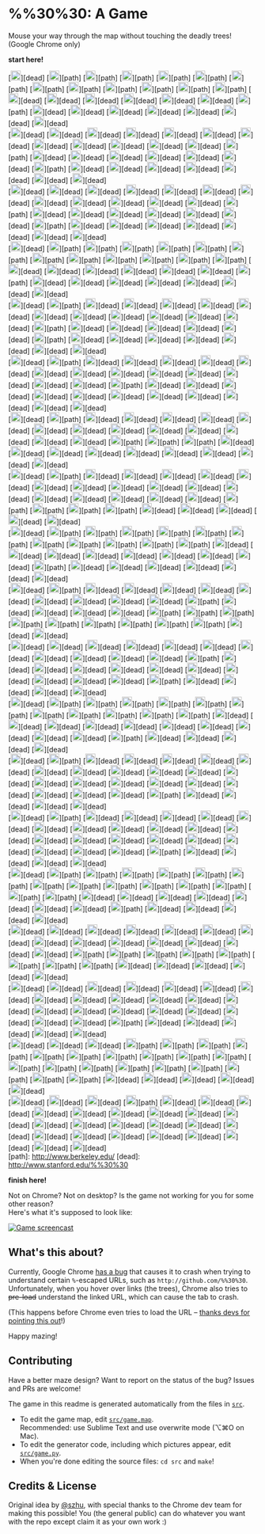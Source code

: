 %%30%30: A Game
===============

Mouse your way through the map without touching the deadly trees! (Google Chrome only)

**start here!**

<!-- GAME -->
[<img width="20" src="src/u1f332.png">][dead] [<img width="20" src="src/u1f43b.png">][path] [<img width="20" src="src/u1f43b.png">][path] [<img width="20" src="src/u1f43b.png">][path] [<img width="20" src="src/u1f43b.png">][path] [<img width="20" src="src/u1f43b.png">][path] [<img width="20" src="src/u1f43b.png">][path] [<img width="20" src="src/u1f43b.png">][path] [<img width="20" src="src/u1f43b.png">][path] [<img width="20" src="src/u1f43b.png">][path] [<img width="20" src="src/u1f43b.png">][path] [<img width="20" src="src/u1f43b.png">][path] [<img width="20" src="src/u1f43b.png">][path] [<img width="20" src="src/u1f332.png">][dead] [<img width="20" src="src/u1f332.png">][dead] [<img width="20" src="src/u1f332.png">][dead] [<img width="20" src="src/u1f332.png">][dead] [<img width="20" src="src/u1f332.png">][dead] [<img width="20" src="src/u1f332.png">][dead] [<img width="20" src="src/u1f43b.png">][path] [<img width="20" src="src/u1f332.png">][dead] [<img width="20" src="src/u1f332.png">][dead] [<img width="20" src="src/u1f332.png">][dead] [<img width="20" src="src/u1f332.png">][dead] [<img width="20" src="src/u1f332.png">][dead] [<img width="20" src="src/u1f332.png">][dead] [<img width="20" src="src/u1f332.png">][dead]  
[<img width="20" src="src/u1f332.png">][dead] [<img width="20" src="src/u1f332.png">][dead] [<img width="20" src="src/u1f332.png">][dead] [<img width="20" src="src/u1f332.png">][dead] [<img width="20" src="src/u1f332.png">][dead] [<img width="20" src="src/u1f332.png">][dead] [<img width="20" src="src/u1f332.png">][dead] [<img width="20" src="src/u1f332.png">][dead] [<img width="20" src="src/u1f332.png">][dead] [<img width="20" src="src/u1f332.png">][dead] [<img width="20" src="src/u1f332.png">][dead] [<img width="20" src="src/u1f332.png">][dead] [<img width="20" src="src/u1f43b.png">][path] [<img width="20" src="src/u1f332.png">][dead] [<img width="20" src="src/u1f332.png">][dead] [<img width="20" src="src/u1f332.png">][dead] [<img width="20" src="src/u1f332.png">][dead] [<img width="20" src="src/u1f332.png">][dead] [<img width="20" src="src/u1f332.png">][dead] [<img width="20" src="src/u1f43b.png">][path] [<img width="20" src="src/u1f332.png">][dead] [<img width="20" src="src/u1f332.png">][dead] [<img width="20" src="src/u1f332.png">][dead] [<img width="20" src="src/u1f332.png">][dead] [<img width="20" src="src/u1f332.png">][dead] [<img width="20" src="src/u1f332.png">][dead] [<img width="20" src="src/u1f332.png">][dead]  
[<img width="20" src="src/u1f332.png">][dead] [<img width="20" src="src/u1f332.png">][dead] [<img width="20" src="src/u1f332.png">][dead] [<img width="20" src="src/u1f332.png">][dead] [<img width="20" src="src/u1f332.png">][dead] [<img width="20" src="src/u1f332.png">][dead] [<img width="20" src="src/u1f332.png">][dead] [<img width="20" src="src/u1f332.png">][dead] [<img width="20" src="src/u1f332.png">][dead] [<img width="20" src="src/u1f332.png">][dead] [<img width="20" src="src/u1f332.png">][dead] [<img width="20" src="src/u1f332.png">][dead] [<img width="20" src="src/u1f43b.png">][path] [<img width="20" src="src/u1f332.png">][dead] [<img width="20" src="src/u1f332.png">][dead] [<img width="20" src="src/u1f332.png">][dead] [<img width="20" src="src/u1f332.png">][dead] [<img width="20" src="src/u1f332.png">][dead] [<img width="20" src="src/u1f332.png">][dead] [<img width="20" src="src/u1f43b.png">][path] [<img width="20" src="src/u1f332.png">][dead] [<img width="20" src="src/u1f332.png">][dead] [<img width="20" src="src/u1f332.png">][dead] [<img width="20" src="src/u1f332.png">][dead] [<img width="20" src="src/u1f332.png">][dead] [<img width="20" src="src/u1f332.png">][dead] [<img width="20" src="src/u1f332.png">][dead]  
[<img width="20" src="src/u1f332.png">][dead] [<img width="20" src="src/u1f43b.png">][path] [<img width="20" src="src/u1f43b.png">][path] [<img width="20" src="src/u1f43b.png">][path] [<img width="20" src="src/u1f43b.png">][path] [<img width="20" src="src/u1f43b.png">][path] [<img width="20" src="src/u1f43b.png">][path] [<img width="20" src="src/u1f43b.png">][path] [<img width="20" src="src/u1f43b.png">][path] [<img width="20" src="src/u1f43b.png">][path] [<img width="20" src="src/u1f43b.png">][path] [<img width="20" src="src/u1f43b.png">][path] [<img width="20" src="src/u1f43b.png">][path] [<img width="20" src="src/u1f332.png">][dead] [<img width="20" src="src/u1f332.png">][dead] [<img width="20" src="src/u1f332.png">][dead] [<img width="20" src="src/u1f332.png">][dead] [<img width="20" src="src/u1f332.png">][dead] [<img width="20" src="src/u1f332.png">][dead] [<img width="20" src="src/u1f43b.png">][path] [<img width="20" src="src/u1f332.png">][dead] [<img width="20" src="src/u1f332.png">][dead] [<img width="20" src="src/u1f332.png">][dead] [<img width="20" src="src/u1f332.png">][dead] [<img width="20" src="src/u1f332.png">][dead] [<img width="20" src="src/u1f332.png">][dead] [<img width="20" src="src/u1f332.png">][dead]  
[<img width="20" src="src/u1f332.png">][dead] [<img width="20" src="src/u1f43b.png">][path] [<img width="20" src="src/u1f332.png">][dead] [<img width="20" src="src/u1f332.png">][dead] [<img width="20" src="src/u1f332.png">][dead] [<img width="20" src="src/u1f332.png">][dead] [<img width="20" src="src/u1f332.png">][dead] [<img width="20" src="src/u1f332.png">][dead] [<img width="20" src="src/u1f332.png">][dead] [<img width="20" src="src/u1f332.png">][dead] [<img width="20" src="src/u1f332.png">][dead] [<img width="20" src="src/u1f332.png">][dead] [<img width="20" src="src/u1f332.png">][dead] [<img width="20" src="src/u1f43b.png">][path] [<img width="20" src="src/u1f332.png">][dead] [<img width="20" src="src/u1f332.png">][dead] [<img width="20" src="src/u1f332.png">][dead] [<img width="20" src="src/u1f332.png">][dead] [<img width="20" src="src/u1f332.png">][dead] [<img width="20" src="src/u1f43b.png">][path] [<img width="20" src="src/u1f332.png">][dead] [<img width="20" src="src/u1f332.png">][dead] [<img width="20" src="src/u1f332.png">][dead] [<img width="20" src="src/u1f332.png">][dead] [<img width="20" src="src/u1f332.png">][dead] [<img width="20" src="src/u1f332.png">][dead] [<img width="20" src="src/u1f332.png">][dead]  
[<img width="20" src="src/u1f332.png">][dead] [<img width="20" src="src/u1f43b.png">][path] [<img width="20" src="src/u1f332.png">][dead] [<img width="20" src="src/u1f332.png">][dead] [<img width="20" src="src/u1f332.png">][dead] [<img width="20" src="src/u1f332.png">][dead] [<img width="20" src="src/u1f332.png">][dead] [<img width="20" src="src/u1f332.png">][dead] [<img width="20" src="src/u1f332.png">][dead] [<img width="20" src="src/u1f332.png">][dead] [<img width="20" src="src/u1f332.png">][dead] [<img width="20" src="src/u1f332.png">][dead] [<img width="20" src="src/u1f332.png">][dead] [<img width="20" src="src/u1f332.png">][dead] [<img width="20" src="src/u1f332.png">][dead] [<img width="20" src="src/u1f43b.png">][path] [<img width="20" src="src/u1f332.png">][dead] [<img width="20" src="src/u1f332.png">][dead] [<img width="20" src="src/u1f332.png">][dead] [<img width="20" src="src/u1f332.png">][dead] [<img width="20" src="src/u1f332.png">][dead] [<img width="20" src="src/u1f332.png">][dead] [<img width="20" src="src/u1f332.png">][dead] [<img width="20" src="src/u1f332.png">][dead] [<img width="20" src="src/u1f332.png">][dead] [<img width="20" src="src/u1f332.png">][dead] [<img width="20" src="src/u1f332.png">][dead]  
[<img width="20" src="src/u1f332.png">][dead] [<img width="20" src="src/u1f43b.png">][path] [<img width="20" src="src/u1f332.png">][dead] [<img width="20" src="src/u1f332.png">][dead] [<img width="20" src="src/u1f332.png">][dead] [<img width="20" src="src/u1f332.png">][dead] [<img width="20" src="src/u1f332.png">][dead] [<img width="20" src="src/u1f332.png">][dead] [<img width="20" src="src/u1f332.png">][dead] [<img width="20" src="src/u1f332.png">][dead] [<img width="20" src="src/u1f332.png">][dead] [<img width="20" src="src/u1f332.png">][dead] [<img width="20" src="src/u1f332.png">][dead] [<img width="20" src="src/u1f332.png">][dead] [<img width="20" src="src/u1f332.png">][dead] [<img width="20" src="src/u1f43b.png">][path] [<img width="20" src="src/u1f43b.png">][path] [<img width="20" src="src/u1f43b.png">][path] [<img width="20" src="src/u1f332.png">][dead] [<img width="20" src="src/u1f332.png">][dead] [<img width="20" src="src/u1f332.png">][dead] [<img width="20" src="src/u1f332.png">][dead] [<img width="20" src="src/u1f332.png">][dead] [<img width="20" src="src/u1f332.png">][dead] [<img width="20" src="src/u1f332.png">][dead] [<img width="20" src="src/u1f332.png">][dead] [<img width="20" src="src/u1f332.png">][dead]  
[<img width="20" src="src/u1f332.png">][dead] [<img width="20" src="src/u1f43b.png">][path] [<img width="20" src="src/u1f332.png">][dead] [<img width="20" src="src/u1f332.png">][dead] [<img width="20" src="src/u1f332.png">][dead] [<img width="20" src="src/u1f332.png">][dead] [<img width="20" src="src/u1f332.png">][dead] [<img width="20" src="src/u1f332.png">][dead] [<img width="20" src="src/u1f332.png">][dead] [<img width="20" src="src/u1f332.png">][dead] [<img width="20" src="src/u1f332.png">][dead] [<img width="20" src="src/u1f332.png">][dead] [<img width="20" src="src/u1f332.png">][dead] [<img width="20" src="src/u1f332.png">][dead] [<img width="20" src="src/u1f332.png">][dead] [<img width="20" src="src/u1f332.png">][dead] [<img width="20" src="src/u1f332.png">][dead] [<img width="20" src="src/u1f332.png">][dead] [<img width="20" src="src/u1f43b.png">][path] [<img width="20" src="src/u1f43b.png">][path] [<img width="20" src="src/u1f43b.png">][path] [<img width="20" src="src/u1f43b.png">][path] [<img width="20" src="src/u1f332.png">][dead] [<img width="20" src="src/u1f332.png">][dead] [<img width="20" src="src/u1f332.png">][dead] [<img width="20" src="src/u1f332.png">][dead] [<img width="20" src="src/u1f332.png">][dead]  
[<img width="20" src="src/u1f332.png">][dead] [<img width="20" src="src/u1f43b.png">][path] [<img width="20" src="src/u1f43b.png">][path] [<img width="20" src="src/u1f43b.png">][path] [<img width="20" src="src/u1f43b.png">][path] [<img width="20" src="src/u1f43b.png">][path] [<img width="20" src="src/u1f43b.png">][path] [<img width="20" src="src/u1f43b.png">][path] [<img width="20" src="src/u1f43b.png">][path] [<img width="20" src="src/u1f43b.png">][path] [<img width="20" src="src/u1f43b.png">][path] [<img width="20" src="src/u1f43b.png">][path] [<img width="20" src="src/u1f332.png">][dead] [<img width="20" src="src/u1f332.png">][dead] [<img width="20" src="src/u1f332.png">][dead] [<img width="20" src="src/u1f332.png">][dead] [<img width="20" src="src/u1f332.png">][dead] [<img width="20" src="src/u1f332.png">][dead] [<img width="20" src="src/u1f332.png">][dead] [<img width="20" src="src/u1f332.png">][dead] [<img width="20" src="src/u1f43b.png">][path] [<img width="20" src="src/u1f332.png">][dead] [<img width="20" src="src/u1f332.png">][dead] [<img width="20" src="src/u1f332.png">][dead] [<img width="20" src="src/u1f332.png">][dead] [<img width="20" src="src/u1f332.png">][dead] [<img width="20" src="src/u1f332.png">][dead]  
[<img width="20" src="src/u1f332.png">][dead] [<img width="20" src="src/u1f43b.png">][path] [<img width="20" src="src/u1f332.png">][dead] [<img width="20" src="src/u1f332.png">][dead] [<img width="20" src="src/u1f332.png">][dead] [<img width="20" src="src/u1f332.png">][dead] [<img width="20" src="src/u1f332.png">][dead] [<img width="20" src="src/u1f332.png">][dead] [<img width="20" src="src/u1f332.png">][dead] [<img width="20" src="src/u1f332.png">][dead] [<img width="20" src="src/u1f332.png">][dead] [<img width="20" src="src/u1f43b.png">][path] [<img width="20" src="src/u1f332.png">][dead] [<img width="20" src="src/u1f332.png">][dead] [<img width="20" src="src/u1f332.png">][dead] [<img width="20" src="src/u1f332.png">][dead] [<img width="20" src="src/u1f43b.png">][path] [<img width="20" src="src/u1f43b.png">][path] [<img width="20" src="src/u1f43b.png">][path] [<img width="20" src="src/u1f43b.png">][path] [<img width="20" src="src/u1f43b.png">][path] [<img width="20" src="src/u1f43b.png">][path] [<img width="20" src="src/u1f43b.png">][path] [<img width="20" src="src/u1f43b.png">][path] [<img width="20" src="src/u1f43b.png">][path] [<img width="20" src="src/u1f332.png">][dead] [<img width="20" src="src/u1f332.png">][dead]  
[<img width="20" src="src/u1f332.png">][dead] [<img width="20" src="src/u1f332.png">][dead] [<img width="20" src="src/u1f332.png">][dead] [<img width="20" src="src/u1f332.png">][dead] [<img width="20" src="src/u1f332.png">][dead] [<img width="20" src="src/u1f332.png">][dead] [<img width="20" src="src/u1f332.png">][dead] [<img width="20" src="src/u1f332.png">][dead] [<img width="20" src="src/u1f332.png">][dead] [<img width="20" src="src/u1f332.png">][dead] [<img width="20" src="src/u1f332.png">][dead] [<img width="20" src="src/u1f43b.png">][path] [<img width="20" src="src/u1f332.png">][dead] [<img width="20" src="src/u1f332.png">][dead] [<img width="20" src="src/u1f332.png">][dead] [<img width="20" src="src/u1f332.png">][dead] [<img width="20" src="src/u1f332.png">][dead] [<img width="20" src="src/u1f332.png">][dead] [<img width="20" src="src/u1f332.png">][dead] [<img width="20" src="src/u1f332.png">][dead] [<img width="20" src="src/u1f332.png">][dead] [<img width="20" src="src/u1f332.png">][dead] [<img width="20" src="src/u1f43b.png">][path] [<img width="20" src="src/u1f332.png">][dead] [<img width="20" src="src/u1f332.png">][dead] [<img width="20" src="src/u1f332.png">][dead] [<img width="20" src="src/u1f332.png">][dead]  
[<img width="20" src="src/u1f332.png">][dead] [<img width="20" src="src/u1f43b.png">][path] [<img width="20" src="src/u1f43b.png">][path] [<img width="20" src="src/u1f43b.png">][path] [<img width="20" src="src/u1f43b.png">][path] [<img width="20" src="src/u1f43b.png">][path] [<img width="20" src="src/u1f43b.png">][path] [<img width="20" src="src/u1f43b.png">][path] [<img width="20" src="src/u1f43b.png">][path] [<img width="20" src="src/u1f43b.png">][path] [<img width="20" src="src/u1f43b.png">][path] [<img width="20" src="src/u1f43b.png">][path] [<img width="20" src="src/u1f332.png">][dead] [<img width="20" src="src/u1f332.png">][dead] [<img width="20" src="src/u1f332.png">][dead] [<img width="20" src="src/u1f332.png">][dead] [<img width="20" src="src/u1f332.png">][dead] [<img width="20" src="src/u1f332.png">][dead] [<img width="20" src="src/u1f332.png">][dead] [<img width="20" src="src/u1f332.png">][dead] [<img width="20" src="src/u1f332.png">][dead] [<img width="20" src="src/u1f332.png">][dead] [<img width="20" src="src/u1f43b.png">][path] [<img width="20" src="src/u1f332.png">][dead] [<img width="20" src="src/u1f332.png">][dead] [<img width="20" src="src/u1f332.png">][dead] [<img width="20" src="src/u1f332.png">][dead]  
[<img width="20" src="src/u1f332.png">][dead] [<img width="20" src="src/u1f43b.png">][path] [<img width="20" src="src/u1f332.png">][dead] [<img width="20" src="src/u1f332.png">][dead] [<img width="20" src="src/u1f332.png">][dead] [<img width="20" src="src/u1f332.png">][dead] [<img width="20" src="src/u1f332.png">][dead] [<img width="20" src="src/u1f332.png">][dead] [<img width="20" src="src/u1f332.png">][dead] [<img width="20" src="src/u1f332.png">][dead] [<img width="20" src="src/u1f332.png">][dead] [<img width="20" src="src/u1f332.png">][dead] [<img width="20" src="src/u1f332.png">][dead] [<img width="20" src="src/u1f332.png">][dead] [<img width="20" src="src/u1f332.png">][dead] [<img width="20" src="src/u1f332.png">][dead] [<img width="20" src="src/u1f332.png">][dead] [<img width="20" src="src/u1f332.png">][dead] [<img width="20" src="src/u1f332.png">][dead] [<img width="20" src="src/u1f332.png">][dead] [<img width="20" src="src/u1f332.png">][dead] [<img width="20" src="src/u1f332.png">][dead] [<img width="20" src="src/u1f43b.png">][path] [<img width="20" src="src/u1f332.png">][dead] [<img width="20" src="src/u1f332.png">][dead] [<img width="20" src="src/u1f332.png">][dead] [<img width="20" src="src/u1f332.png">][dead]  
[<img width="20" src="src/u1f332.png">][dead] [<img width="20" src="src/u1f43b.png">][path] [<img width="20" src="src/u1f332.png">][dead] [<img width="20" src="src/u1f332.png">][dead] [<img width="20" src="src/u1f332.png">][dead] [<img width="20" src="src/u1f332.png">][dead] [<img width="20" src="src/u1f332.png">][dead] [<img width="20" src="src/u1f332.png">][dead] [<img width="20" src="src/u1f332.png">][dead] [<img width="20" src="src/u1f332.png">][dead] [<img width="20" src="src/u1f332.png">][dead] [<img width="20" src="src/u1f332.png">][dead] [<img width="20" src="src/u1f332.png">][dead] [<img width="20" src="src/u1f332.png">][dead] [<img width="20" src="src/u1f332.png">][dead] [<img width="20" src="src/u1f332.png">][dead] [<img width="20" src="src/u1f332.png">][dead] [<img width="20" src="src/u1f332.png">][dead] [<img width="20" src="src/u1f332.png">][dead] [<img width="20" src="src/u1f332.png">][dead] [<img width="20" src="src/u1f332.png">][dead] [<img width="20" src="src/u1f332.png">][dead] [<img width="20" src="src/u1f43b.png">][path] [<img width="20" src="src/u1f332.png">][dead] [<img width="20" src="src/u1f332.png">][dead] [<img width="20" src="src/u1f332.png">][dead] [<img width="20" src="src/u1f332.png">][dead]  
[<img width="20" src="src/u1f332.png">][dead] [<img width="20" src="src/u1f43b.png">][path] [<img width="20" src="src/u1f43b.png">][path] [<img width="20" src="src/u1f43b.png">][path] [<img width="20" src="src/u1f43b.png">][path] [<img width="20" src="src/u1f43b.png">][path] [<img width="20" src="src/u1f43b.png">][path] [<img width="20" src="src/u1f43b.png">][path] [<img width="20" src="src/u1f43b.png">][path] [<img width="20" src="src/u1f43b.png">][path] [<img width="20" src="src/u1f43b.png">][path] [<img width="20" src="src/u1f43b.png">][path] [<img width="20" src="src/u1f43b.png">][path] [<img width="20" src="src/u1f43b.png">][path] [<img width="20" src="src/u1f43b.png">][path] [<img width="20" src="src/u1f332.png">][dead] [<img width="20" src="src/u1f332.png">][dead] [<img width="20" src="src/u1f332.png">][dead] [<img width="20" src="src/u1f332.png">][dead] [<img width="20" src="src/u1f332.png">][dead] [<img width="20" src="src/u1f332.png">][dead] [<img width="20" src="src/u1f332.png">][dead] [<img width="20" src="src/u1f43b.png">][path] [<img width="20" src="src/u1f332.png">][dead] [<img width="20" src="src/u1f332.png">][dead] [<img width="20" src="src/u1f332.png">][dead] [<img width="20" src="src/u1f332.png">][dead]  
[<img width="20" src="src/u1f332.png">][dead] [<img width="20" src="src/u1f332.png">][dead] [<img width="20" src="src/u1f332.png">][dead] [<img width="20" src="src/u1f332.png">][dead] [<img width="20" src="src/u1f332.png">][dead] [<img width="20" src="src/u1f332.png">][dead] [<img width="20" src="src/u1f332.png">][dead] [<img width="20" src="src/u1f332.png">][dead] [<img width="20" src="src/u1f332.png">][dead] [<img width="20" src="src/u1f332.png">][dead] [<img width="20" src="src/u1f332.png">][dead] [<img width="20" src="src/u1f332.png">][dead] [<img width="20" src="src/u1f332.png">][dead] [<img width="20" src="src/u1f332.png">][dead] [<img width="20" src="src/u1f43b.png">][path] [<img width="20" src="src/u1f43b.png">][path] [<img width="20" src="src/u1f43b.png">][path] [<img width="20" src="src/u1f43b.png">][path] [<img width="20" src="src/u1f43b.png">][path] [<img width="20" src="src/u1f43b.png">][path] [<img width="20" src="src/u1f43b.png">][path] [<img width="20" src="src/u1f43b.png">][path] [<img width="20" src="src/u1f332.png">][dead] [<img width="20" src="src/u1f332.png">][dead] [<img width="20" src="src/u1f332.png">][dead] [<img width="20" src="src/u1f332.png">][dead] [<img width="20" src="src/u1f332.png">][dead]  
[<img width="20" src="src/u1f332.png">][dead] [<img width="20" src="src/u1f332.png">][dead] [<img width="20" src="src/u1f332.png">][dead] [<img width="20" src="src/u1f332.png">][dead] [<img width="20" src="src/u1f332.png">][dead] [<img width="20" src="src/u1f332.png">][dead] [<img width="20" src="src/u1f332.png">][dead] [<img width="20" src="src/u1f332.png">][dead] [<img width="20" src="src/u1f332.png">][dead] [<img width="20" src="src/u1f332.png">][dead] [<img width="20" src="src/u1f332.png">][dead] [<img width="20" src="src/u1f332.png">][dead] [<img width="20" src="src/u1f332.png">][dead] [<img width="20" src="src/u1f332.png">][dead] [<img width="20" src="src/u1f332.png">][dead] [<img width="20" src="src/u1f332.png">][dead] [<img width="20" src="src/u1f332.png">][dead] [<img width="20" src="src/u1f332.png">][dead] [<img width="20" src="src/u1f332.png">][dead] [<img width="20" src="src/u1f332.png">][dead] [<img width="20" src="src/u1f332.png">][dead] [<img width="20" src="src/u1f43b.png">][path] [<img width="20" src="src/u1f332.png">][dead] [<img width="20" src="src/u1f332.png">][dead] [<img width="20" src="src/u1f332.png">][dead] [<img width="20" src="src/u1f332.png">][dead] [<img width="20" src="src/u1f332.png">][dead]  
[<img width="20" src="src/u1f332.png">][dead] [<img width="20" src="src/u1f332.png">][dead] [<img width="20" src="src/u1f332.png">][dead] [<img width="20" src="src/u1f43b.png">][path] [<img width="20" src="src/u1f43b.png">][path] [<img width="20" src="src/u1f43b.png">][path] [<img width="20" src="src/u1f43b.png">][path] [<img width="20" src="src/u1f43b.png">][path] [<img width="20" src="src/u1f43b.png">][path] [<img width="20" src="src/u1f43b.png">][path] [<img width="20" src="src/u1f43b.png">][path] [<img width="20" src="src/u1f43b.png">][path] [<img width="20" src="src/u1f43b.png">][path] [<img width="20" src="src/u1f43b.png">][path] [<img width="20" src="src/u1f43b.png">][path] [<img width="20" src="src/u1f43b.png">][path] [<img width="20" src="src/u1f43b.png">][path] [<img width="20" src="src/u1f43b.png">][path] [<img width="20" src="src/u1f43b.png">][path] [<img width="20" src="src/u1f43b.png">][path] [<img width="20" src="src/u1f43b.png">][path] [<img width="20" src="src/u1f43b.png">][path] [<img width="20" src="src/u1f332.png">][dead] [<img width="20" src="src/u1f332.png">][dead] [<img width="20" src="src/u1f332.png">][dead] [<img width="20" src="src/u1f332.png">][dead] [<img width="20" src="src/u1f332.png">][dead]  
[<img width="20" src="src/u1f332.png">][dead] [<img width="20" src="src/u1f332.png">][dead] [<img width="20" src="src/u1f332.png">][dead] [<img width="20" src="src/u1f43b.png">][path] [<img width="20" src="src/u1f332.png">][dead] [<img width="20" src="src/u1f332.png">][dead] [<img width="20" src="src/u1f332.png">][dead] [<img width="20" src="src/u1f332.png">][dead] [<img width="20" src="src/u1f332.png">][dead] [<img width="20" src="src/u1f332.png">][dead] [<img width="20" src="src/u1f332.png">][dead] [<img width="20" src="src/u1f332.png">][dead] [<img width="20" src="src/u1f332.png">][dead] [<img width="20" src="src/u1f332.png">][dead] [<img width="20" src="src/u1f332.png">][dead] [<img width="20" src="src/u1f332.png">][dead] [<img width="20" src="src/u1f332.png">][dead] [<img width="20" src="src/u1f332.png">][dead] [<img width="20" src="src/u1f332.png">][dead] [<img width="20" src="src/u1f332.png">][dead] [<img width="20" src="src/u1f332.png">][dead] [<img width="20" src="src/u1f332.png">][dead] [<img width="20" src="src/u1f332.png">][dead] [<img width="20" src="src/u1f332.png">][dead] [<img width="20" src="src/u1f332.png">][dead] [<img width="20" src="src/u1f332.png">][dead] [<img width="20" src="src/u1f332.png">][dead]  
[path]: http://www.berkeley.edu/
[dead]: http://www.stanford.edu/%%30%30
<!-- GAME -->

**finish here!**

Not on Chrome? Not on desktop? Is the game not working for you for some other reason?  
Here's what it's supposed to look like:

[![Game screencast](http://i.imgur.com/Rxsqw5n.gif)](http://imgur.com/Rxsqw5n)



What's this about?
------------------

Currently, Google Chrome [has a bug](https://code.google.com/p/chromium/issues/detail?id=533361) that causes it to crash when trying to understand certain `%`-escaped URLs, such as `http://github.com/%%30%30`. Unfortunately, when you hover over links (the trees), Chrome also tries to ~~pre-load~~ understand the linked URL, which can cause the tab to crash.

(This happens before Chrome even tries to load the URL – [thanks devs for pointing this out](https://code.google.com/p/chromium/issues/detail?id=533361#c36)!)

Happy mazing!


Contributing
------------

Have a better maze design? Want to report on the status of the bug? Issues and PRs are welcome!

The game in this readme is generated automatically from the files in [`src`](src).

- To edit the game map, edit [`src/game.map`](src/game.map).  
  Recommended: use Sublime Text and use overwrite mode (⌥⌘O​ on Mac).
- To edit the generator code, including which pictures appear, edit [`src/game.py`](src/game.py).
- When you're done editing the source files: `cd src` and `make`!


Credits & License
-----------------

Original idea by [@szhu](http://github.com/szhu), with special thanks to the Chrome dev team for making this possible! You (the general public) can do whatever you want with the repo except claim it as your own work :)

